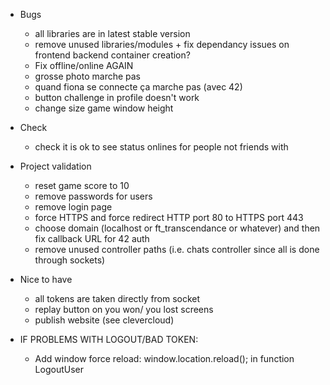 - Bugs

  - all libraries are in latest stable version
  - remove unused libraries/modules + fix dependancy issues on frontend backend container creation?
  - Fix offline/online AGAIN
  - grosse photo marche pas
  - quand fiona se connecte ça marche pas (avec 42)
  - button challenge in profile doesn't work
  - change size game window height

- Check

  - check it is ok to see status onlines for people not friends with

- Project validation

  - reset game score to 10
  - remove passwords for users
  - remove login page
  - force HTTPS and force redirect HTTP port 80 to HTTPS port 443
  - choose domain (localhost or ft_transcendance or whatever) and then fix callback URL for 42 auth
  - remove unused controller paths (i.e. chats controller since all is done through sockets)

- Nice to have

  - all tokens are taken directly from socket
  - replay button on you won/ you lost screens
  - publish website (see clevercloud)

- IF PROBLEMS WITH LOGOUT/BAD TOKEN:
  - Add window force reload: window.location.reload(); in function LogoutUser
